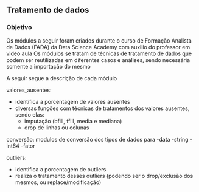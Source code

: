 ## Tratamento de dados 

### Objetivo 
Os módulos a seguir foram criados durante o curso de Formação Analista de Dados (FADA) da Data Science Academy com auxilio do professor em video aula
Os módulos se tratam de técnicas de tratamento de dados que podem ser reutilizadas em diferentes casos e análises, sendo necessária somente a importação do mesmo

A seguir segue a descrição de cada módulo

valores_ausentes: 
- identifica a porcentagem de valores ausentes
- diversas funções com técnicas de tratamentos dos valores ausentes, sendo elas:
    - imputação (bfill, ffill, media e mediana)
    - drop de linhas ou colunas

conversão: modulos de conversão dos tipos de dados para
-data
-string
-int64
-fator

outliers:
- identifica a porcentagem de outliers
- realiza o tratamento desses outliers (podendo ser o drop/exclusão dos mesmos, ou replace/modificação)

